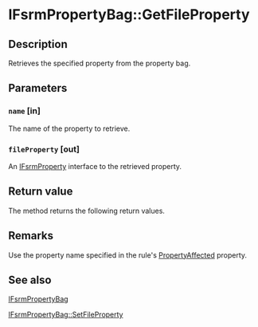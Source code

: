 # IFsrmPropertyBag::GetFileProperty

## Description

Retrieves the specified property from the property bag.

## Parameters

### `name` [in]

The name of the property to retrieve.

### `fileProperty` [out]

An [IFsrmProperty](https://learn.microsoft.com/previous-versions/windows/desktop/api/fsrmpipeline/nn-fsrmpipeline-ifsrmproperty) interface to the retrieved property.

## Return value

The method returns the following return values.

## Remarks

Use the property name specified in the rule's [PropertyAffected](https://learn.microsoft.com/previous-versions/windows/desktop/api/fsrmpipeline/nf-fsrmpipeline-ifsrmclassificationrule-get_propertyaffected) property.

## See also

[IFsrmPropertyBag](https://learn.microsoft.com/previous-versions/windows/desktop/api/fsrmpipeline/nn-fsrmpipeline-ifsrmpropertybag)

[IFsrmPropertyBag::SetFileProperty](https://learn.microsoft.com/previous-versions/windows/desktop/api/fsrmpipeline/nf-fsrmpipeline-ifsrmpropertybag-setfileproperty)